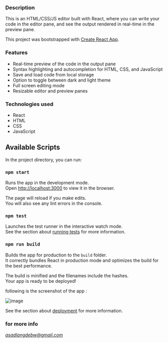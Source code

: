 ### Description
This is an HTML/CSS/JS editor built with React, where you can write your code in the editor pane, and see the output rendered in real-time in the preview pane. 

This project was bootstrapped with [Create React App](https://github.com/facebook/create-react-app).
### Features
- Real-time preview of the code in the output pane
- Syntax highlighting and autocompletion for HTML, CSS, and JavaScript
- Save and load code from local storage
- Option to toggle between dark and light theme
- Full screen editing mode
- Resizable editor and preview panes

### Technologies used
- React
- HTML
- CSS
- JavaScript

## Available Scripts

In the project directory, you can run:

### `npm start`

Runs the app in the development mode.<br />
Open [http://localhost:3000](http://localhost:3000) to view it in the browser.

The page will reload if you make edits.<br />
You will also see any lint errors in the console.

### `npm test`

Launches the test runner in the interactive watch mode.<br />
See the section about [running tests](https://facebook.github.io/create-react-app/docs/running-tests) for more information.

### `npm run build`

Builds the app for production to the `build` folder.<br />
It correctly bundles React in production mode and optimizes the build for the best performance.

The build is minified and the filenames include the hashes.<br />
Your app is ready to be deployed!

following is the screenshot of the app :

![image](https://user-images.githubusercontent.com/97747175/235404021-b649857d-5763-4951-b6fb-30304768f0d8.png)


See the section about [deployment](https://facebook.github.io/create-react-app/docs/deployment) for more information.

### for more info
*asadlangdebw@gmail.com*


